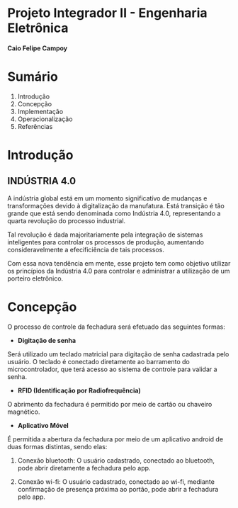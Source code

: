 # Projeto Integrador II - Engenharia Eletrônica
#### Caio Felipe Campoy

# Sumário

1. Introdução
1. Concepção
1. Implementação
1. Operacionalização
1. Referências

# Introdução
## INDÚSTRIA 4.0
A indústria global está em um momento significatívo de mudanças e transformações devido à digitalização da manufatura.
Está transição é tão grande que está sendo denominada como Indústria 4.0, representando a quarta revolução do processo industrial.

Tal revolução é dada majoritariamente pela integração de sistemas inteligentes para controlar os processos de produção, aumentando consideravelmente a efecificiência de tais processos.

Com essa nova tendência em mente, esse projeto tem como objetivo utilizar os princípios da Indústria 4.0 para controlar e administrar a utilização de um porteiro eletrônico.

# Concepção

O processo de controle da fechadura será efetuado das seguintes formas:

* **Digitação de senha**

Será utilizado um teclado matricial para digitação de senha cadastrada pelo usuário.
O teclado é conectado diretamente ao barramento do microcontrolador, que terá acesso ao sistema de controle para validar a senha.

* **RFID (Identificação por Radiofrequência)**

O abrimento da fechadura é permitido por meio de cartão ou chaveiro magnético.

* **Aplicativo Móvel**

É permitida a abertura da fechadura por meio de um aplicativo android de duas formas distintas, sendo elas:

1. Conexão bluetooth:
O usuário cadastrado, conectado ao bluetooth, pode abrir diretamente a fechadura pelo app.

1. Conexão wi-fi:
O usuário cadastrado, conectado ao wi-fi, mediante confirmação de presença próxima ao portão, pode abrir a fechadura pelo app.
